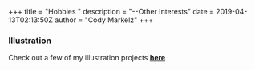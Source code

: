 +++
title = "Hobbies  "
description = "--Other Interests"
date = 2019-04-13T02:13:50Z
author = "Cody Markelz"
+++

### Illustration
Check out a few of my illustration projects [**here**](https://www.artstation.com/rjcmarkelz)
